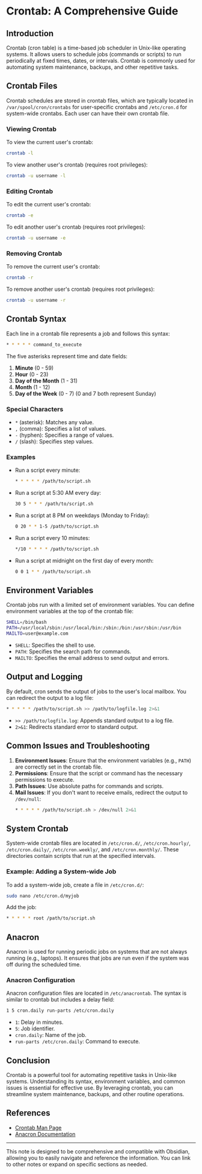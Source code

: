 # Crontab: A Comprehensive Guide

## Introduction
Crontab (cron table) is a time-based job scheduler in Unix-like operating systems. It allows users to schedule jobs (commands or scripts) to run periodically at fixed times, dates, or intervals. Crontab is commonly used for automating system maintenance, backups, and other repetitive tasks.

## Crontab Files
Crontab schedules are stored in crontab files, which are typically located in `/var/spool/cron/crontabs` for user-specific crontabs and `/etc/cron.d` for system-wide crontabs. Each user can have their own crontab file.

### Viewing Crontab

To view the current user's crontab:
```bash
crontab -l
```

To view another user's crontab (requires root privileges):
```bash
crontab -u username -l
```

### Editing Crontab

To edit the current user's crontab:
```bash
crontab -e
```

To edit another user's crontab (requires root privileges):
```bash
crontab -u username -e
```

### Removing Crontab

To remove the current user's crontab:
```bash
crontab -r
```

To remove another user's crontab (requires root privileges):
```bash
crontab -u username -r
```

## Crontab Syntax

Each line in a crontab file represents a job and follows this syntax:
```bash
* * * * * command_to_execute
```
The five asterisks represent time and date fields:

1. **Minute** (0 - 59)
2. **Hour** (0 - 23)
3. **Day of the Month** (1 - 31)
4. **Month** (1 - 12)
5. **Day of the Week** (0 - 7) (0 and 7 both represent Sunday)

### Special Characters

- `*` (asterisk): Matches any value.
- `,` (comma): Specifies a list of values.
- `-` (hyphen): Specifies a range of values.
- `/` (slash): Specifies step values.

### Examples

- Run a script every minute:
  ```bash
  * * * * * /path/to/script.sh
  ```

- Run a script at 5:30 AM every day:
  ```bash
  30 5 * * * /path/to/script.sh
  ```

- Run a script at 8 PM on weekdays (Monday to Friday):
  ```bash
  0 20 * * 1-5 /path/to/script.sh
  ```

- Run a script every 10 minutes:
  ```bash
  */10 * * * * /path/to/script.sh
  ```

- Run a script at midnight on the first day of every month:
  ```bash
  0 0 1 * * /path/to/script.sh
  ```

## Environment Variables

Crontab jobs run with a limited set of environment variables. You can define environment variables at the top of the crontab file:
```bash
SHELL=/bin/bash
PATH=/usr/local/sbin:/usr/local/bin:/sbin:/bin:/usr/sbin:/usr/bin
MAILTO=user@example.com
```

- `SHELL`: Specifies the shell to use.
- `PATH`: Specifies the search path for commands.
- `MAILTO`: Specifies the email address to send output and errors.

## Output and Logging

By default, cron sends the output of jobs to the user's local mailbox. You can redirect the output to a log file:
```bash
* * * * * /path/to/script.sh >> /path/to/logfile.log 2>&1
```

- `>> /path/to/logfile.log`: Appends standard output to a log file.
- `2>&1`: Redirects standard error to standard output.

## Common Issues and Troubleshooting

1. **Environment Issues**: Ensure that the environment variables (e.g., `PATH`) are correctly set in the crontab file.
2. **Permissions**: Ensure that the script or command has the necessary permissions to execute.
3. **Path Issues**: Use absolute paths for commands and scripts.
4. **Mail Issues**: If you don't want to receive emails, redirect the output to `/dev/null`:
   ```bash
   * * * * * /path/to/script.sh > /dev/null 2>&1
   ```

## System Crontab
System-wide crontab files are located in `/etc/cron.d/`, `/etc/cron.hourly/`, `/etc/cron.daily/`, `/etc/cron.weekly/`, and `/etc/cron.monthly/`. These directories contain scripts that run at the specified intervals.

### Example: Adding a System-wide Job
To add a system-wide job, create a file in `/etc/cron.d/`:
```bash
sudo nano /etc/cron.d/myjob
```
Add the job:
```bash
* * * * * root /path/to/script.sh
```

## Anacron
Anacron is used for running periodic jobs on systems that are not always running (e.g., laptops). It ensures that jobs are run even if the system was off during the scheduled time.

### Anacron Configuration
Anacron configuration files are located in `/etc/anacrontab`. The syntax is similar to crontab but includes a delay field:
```bash
1 5 cron.daily run-parts /etc/cron.daily
```

- `1`: Delay in minutes.
- `5`: Job identifier.
- `cron.daily`: Name of the job.
- `run-parts /etc/cron.daily`: Command to execute.

## Conclusion
Crontab is a powerful tool for automating repetitive tasks in Unix-like systems. Understanding its syntax, environment variables, and common issues is essential for effective use. By leveraging crontab, you can streamline system maintenance, backups, and other routine operations.

## References
- [Crontab Man Page](https://man7.org/linux/man-pages/man5/crontab.5.html)
- [Anacron Documentation](https://man7.org/linux/man-pages/man8/anacron.8.html)

---

This note is designed to be comprehensive and compatible with Obsidian, allowing you to easily navigate and reference the information. You can link to other notes or expand on specific sections as needed.